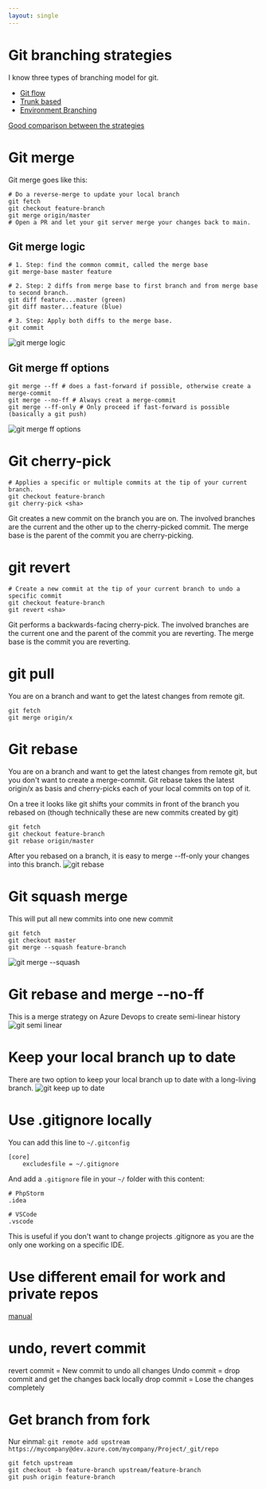 ```yaml
---
layout: single
---
```


# Git branching strategies

I know three types of branching model for git. 

* [Git flow](https://nvie.com/posts/a-successful-git-branching-model/)
* [Trunk based](https://paulhammant.com/2013/04/05/what-is-trunk-based-development/)
* [Environment Branching](https://sairamkrish.medium.com/git-branching-strategy-for-true-continuous-delivery-eade4435b57e)

[Good comparison between the strategies](https://www.toptal.com/software/trunk-based-development-git-flow)

# Git merge
Git merge goes like this:

```
# Do a reverse-merge to update your local branch 
git fetch 
git checkout feature-branch 
git merge origin/master
# Open a PR and let your git server merge your changes back to main.
```

## Git merge logic

```
# 1. Step: find the common commit, called the merge base
git merge-base master feature 

# 2. Step: 2 diffs from merge base to first branch and from merge base to second branch. 
git diff feature...master (green)
git diff master...feature (blue)

# 3. Step: Apply both diffs to the merge base. 
git commit

```

![git merge logic](/assets/images/git/git-merge-logic.PNG)

## Git merge ff options
```
git merge --ff # does a fast-forward if possible, otherwise create a merge-commit
git merge --no-ff # Always creat a merge-commit
git merge --ff-only # Only proceed if fast-forward is possible (basically a git push) 
```

![git merge ff options](/assets/images/git/git-merge-ff.PNG)

# Git cherry-pick

```
# Applies a specific or multiple commits at the tip of your current branch. 
git checkout feature-branch
git cherry-pick <sha>
```

Git creates a new commit on the branch you are on. The involved branches are the current and the other up to the cherry-picked commit. 
The merge base is the parent of the commit you are cherry-picking.

# git revert
```
# Create a new commit at the tip of your current branch to undo a specific commit 
git checkout feature-branch
git revert <sha>
```

Git performs a backwards-facing cherry-pick. The involved branches are the current one and the parent of the commit you are reverting. 
The merge base is the commit you are reverting.

# git pull
You are on a branch and want to get the latest changes from remote git. 
```
git fetch
git merge origin/x
```

# Git rebase

You are on a branch and want to get the latest changes from remote git, but you don't want to create a merge-commit.
Git rebase takes the latest origin/x as basis and cherry-picks each of your local commits on top of it.  

On a tree it looks like git shifts your commits in front of the branch you rebased on (though technically these are new commits created by git)

```
git fetch
git checkout feature-branch
git rebase origin/master
```

After you rebased on a branch, it is easy to merge --ff-only your changes into this branch.
![git rebase](/assets/images/git/git-rebase.PNG)

# Git squash merge
This will put all new commits into one new commit 

```
git fetch
git checkout master
git merge --squash feature-branch
```

![git merge --squash](/assets/images/git/git-squash-merge.PNG)

# Git rebase and merge --no-ff
This is a merge strategy on Azure Devops to create semi-linear history
![git semi linear](/assets/images/git/git-semi-linear.PNG)

# Keep your local branch up to date
There are two option to keep your local branch up to date with a long-living branch.
![git keep up to date](/assets/images/git/git-keep-up-to-date.PNG)


# Use .gitignore locally
You can add this line to ```~/.gitconfig```
```
[core]
    excludesfile = ~/.gitignore
```
And add a ```.gitignore``` file in your ```~/``` folder with this content: 

```
# PhpStorm
.idea

# VSCode
.vscode
```

This is useful if you don't want to change projects .gitignore as you are the only one working on a specific IDE.

# Use different email for work and private repos
[manual](https://blog.hao.dev/how-to-use-different-git-emails-for-personal-and-work-repositories-on-the-same-machine)

# undo, revert commit
revert commit = New commit to undo all changes
Undo commit = drop commit and get the changes back locally
drop commit = Lose the changes completely

# Get branch from fork
Nur einmal: ```git remote add upstream https://mycompany@dev.azure.com/mycompany/Project/_git/repo```

```
git fetch upstream
git checkout -b feature-branch upstream/feature-branch
git push origin feature-branch
```